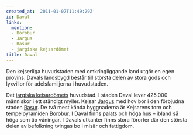 ```yaml
---
created_at: '2011-01-07T11:49:29Z'
id: Daval
links:
  mention:
  - Borobur
  - Jargus
  - Rasur
  - jargiska kejsardömet
title: Daval
---
```


Den kejserliga huvudstaden med omkringliggande land utgör en egen provins. Davals landsbygd består
till största delen av stora gods och lyxvillor för adelsfamiljerna i huvudstaden.

Det [jargiska kejsardömets] huvudstad. I staden Daval lever 425.000 människor i ett ständigt myller.
Kejsar [Jargus] med hov bor i den förbjudna staden [Rasur]. De två mest kända byggnaderna är
Kejsarens torn och tempelpyramiden [Borobur]. I Daval finns palats och höga hus – ibland så höga som
tio våningar. I Davals utkanter finns stora förorter där den största delen av befolkning tvingas bo
i misär och fattigdom.

  [jargiska kejsardömets]: jargiska_kejsardömet
  [Jargus]: Jargus
  [Rasur]: Rasur
  [Borobur]: Borobur